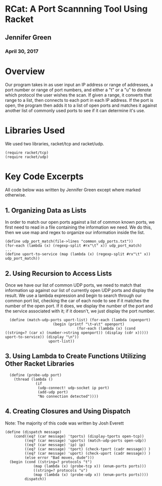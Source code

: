 
# RCat: A Port Scannning Tool Using Racket

## Jennifer Green
### April 30, 2017

# Overview
Our program takes in as user input an IP address or range of addresses, a port number or range of port numbers, and either a "t" or a "u" to denote which protocol the user wishes the scan.  If given a range, it converts that range to a list, then connects to each port in each IP address.  If the port is open, the program then adds it to a list of open ports and matches it against another list of commonly used ports to see if it can determine it's use.



# Libraries Used
We used two libraries, racket/tcp and racket/udp.  

```
(require racket/tcp)
(require racket/udp)
```

# Key Code Excerpts

All code below was written by Jennifer Green except where marked otherwise.  

## 1. Organizing Data as Lists

In order to match our open ports against a list of common known ports, we first need to read in a file containing the information we need.  We do this, then we use map and regex to organize our information inside the list.  

```
(define udp_port_match(file->lines "common_udp_ports.txt"))
(for-each (lambda (x) (regexp-split #rx"\t" x)) udp_port_match)
...
(define uport-to-service (map (lambda (x) (regexp-split #rx"\t" x)) udp_port_match))
```

## 2. Using Recursion to Access Lists

Once we have our list of common UDP ports, we need to match that information up against our list of currently open UDP ports and display the result.  We use a lambda expression and begin to search through our common port list, checking the car of each node to see if it matches the number of the open port.  If it does, we display the number of the port and the service associated with it; if it doesn't, we just display the port number.  

```
  (define (match-udp-ports uport-list) (for-each (lambda (openport)
                      (begin (printf "\t~a\t" openport)
                                 (for-each (lambda (x) (cond ((string=? (car x) (number->string openport)) (display (cdr x))))) uport-to-service)) (display "\n"))
                    uport-list))
```                    

## 3. Using Lambda to Create Functions Utilizing Other Racket Libraries


```
  (define (probe-udp port)
    (thread (lambda ()
              (if
               (udp-connect! udp-socket ip port)
               (add-udp port)
               "No connection detected"))))
```               

## 4. Creating Closures and Using Dispatch
Note:  The majority of this code was written by Josh Everett

```  
(define (dispatch message)
    (cond((eq? (car message) 'tports) (display-tports open-tcp))
         ((eq? (car message) 'uports) (match-udp-ports open-udp))
         ((eq? (car message) 'ip) ip)
         ((eq? (car message) 'tport) (check-tport (cadr message)) )
         ((eq? (car message) 'uport) (check-uport (cadr message)) )
         (else error "Bad moves, dude")))
  (begin (cond ((string=? protocols "t")
             (map (lambda (x) (probe-tcp x)) (enum-ports ports)))
             ((string=? protocols "u")
             (map (lambda (x) (probe-udp x)) (enum-ports ports))))
         dispatch))
```
